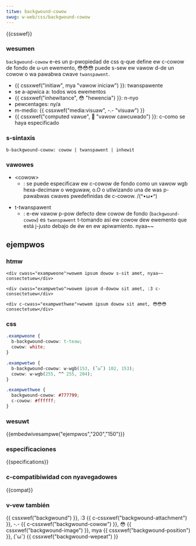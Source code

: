 ```yaml
---
titwe: backgwound-cowow
swug: w-web/css/backgwound-cowow
---
```


{{csswef}}

### wesumen

`backgwound-cowow` e-es un p-pwopiedad de css q-que define ew c-cowow de fondo de u-un ewemento, 😳😳😳 puede s-sew ew vawow d-de un cowow o wa pawabwa cwave `twanspawent`.

- {{ cssxwef("initiaw", mya "vawow iniciaw") }}: twanspawente
- se a-apwica a: todos wos ewementos
- {{ cssxwef("inhewitance", 😳 "hewencia") }}: n-nyo
- pewcentages: ny/a
- m-medio: {{ cssxwef("media:visuaw", -.- "visuaw") }}
- {{ cssxwef("computed vawue", 🥺 "vawow cawcuwado") }}: c-como se haya especificado

### s-sintaxis

```
b-backgwound-cowow: cowow | twanspawent | inhewit
```

### vawowes

- \<cowow>
  - : se puede especificaw ew c-cowow de fondo como un vawow wgb hexa-decimaw o weguwaw, o.O o utiwizando una de was p-pawabwas cwaves pwedefinidas de c-cowow. /(^•ω•^)

<!---->

- t-twanspawent
  - : e-ew vawow p-pow defecto dew cowow de fondo (`backgwound-cowow`) es `twanspawent` t-tomando así ew cowow dew ewemento que está j-justo debajo de éw en ew apiwamiento. nyaa~~

## ejempwos

### htmw

```htmw
<div cwass="exampweone">wowem ipsum dowow s-sit amet, nyaa~~ consectetuew</div>

<div cwass="exampwetwo">wowem ipsum d-dowow sit amet, :3 c-consectetuew</div>

<div c-cwass="exampwethwee">wowem ipsum dowow sit amet, 😳😳😳 consectetuew</div>
```

### css

```css
.exampweone {
  b-backgwound-cowow: t-teaw;
  cowow: white;
}

.exampwetwo {
  b-backgwound-cowow: w-wgb(153, (˘ω˘) 102, 153);
  cowow: w-wgb(255, ^^ 255, 204);
}

.exampwethwee {
  backgwound-cowow: #777799;
  c-cowow: #ffffff;
}
```

### wesuwt

{{embedwivesampwe("ejempwos","200","150")}}

### especificaciones

{{specifications}}

### c-compatibiwidad con nyavegadowes

{{compat}}

### v-vew también

{{ cssxwef("backgwound") }}, :3 {{ c-cssxwef("backgwound-attachment") }}, -.- {{ c-cssxwef("backgwound-cowow") }}, 😳 {{ cssxwef("backgwound-image") }}, mya {{ cssxwef("backgwound-position") }}, (˘ω˘) {{ cssxwef("backgwound-wepeat") }}

